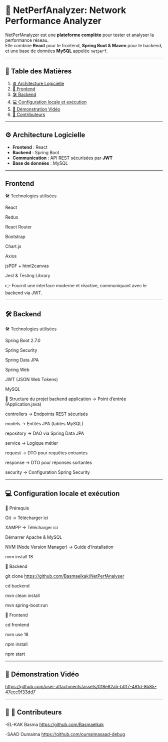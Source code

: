 # 🚀 NetPerfAnalyzer: Network Performance Analyzer

NetPerfAnalyzer est une **plateforme complète** pour tester et analyser la performance réseau.  
Elle combine **React** pour le frontend, **Spring Boot & Maven** pour le backend, et une base de données **MySQL** appelée `netperf`.  

---

## 📑 Table des Matières
1. [⚙️ Architecture Logicielle](#️-architecture-logicielle)  
2. [🎨 Frontend](#-frontend)  
3. [🛠 Backend](#-backend)  
4. [💻 Configuration locale et exécution](#-configuration-locale-et-exécution)  
5. [🎥 Démonstration Vidéo](#-démonstration-vidéo)  
6. [🤝 Contributeurs](#-contributeurs)  

---

## ⚙️ Architecture Logicielle

- **Frontend** : React  
- **Backend** : Spring Boot  
- **Communication** : API REST sécurisées par **JWT**  
- **Base de données** : MySQL  


---
## Frontend
🛠 Technologies utilisées

React

Redux

React Router

Bootstrap

Chart.js

Axios

jsPDF + html2canvas

Jest & Testing Library

👉 Fournit une interface moderne et réactive, communiquant avec le backend via JWT.

---
## 🛠 Backend
🛠 Technologies utilisées

Spring Boot 2.7.0

Spring Security

Spring Data JPA

Spring Web

JWT (JSON Web Tokens)

MySQL

📂 Structure du projet backend
application → Point d’entrée (Application.java)

controllers → Endpoints REST sécurisés

models → Entités JPA (tables MySQL)

repository → DAO via Spring Data JPA

service → Logique métier

request → DTO pour requêtes entrantes

response → DTO pour réponses sortantes

security → Configuration Spring Security

---
## 💻 Configuration locale et exécution

🔹 Prérequis

Git → Télécharger ici

XAMPP → Télécharger ici

Démarrer Apache & MySQL

NVM (Node Version Manager) → Guide d’installation

nvm install 18

🔹 Backend

git clone https://github.com/Basmaelkak/NetPerfAnalyser

cd backend

mvn clean install

mvn spring-boot:run

🔹 Frontend

cd frontend

nvm use 18

npm install

npm start

---
## 🎥 Démonstration Vidéo


https://github.com/user-attachments/assets/018e82a5-b017-481d-8b85-47ecc9f33dd7

---
## 🎥 🤝 Contributeurs

-EL-KAK Basma https://github.com/Basmaelkak

-SAAD Oumaima https://github.com/oumaimasaad-debug

